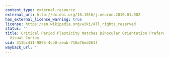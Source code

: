 ```yaml
---
content_type: external-resource
external_url: http://dx.doi.org/10.1016/j.neuron.2010.01.002
has_external_license_warning: true
license: https://en.wikipedia.org/wiki/All_rights_reserved
status: ''
title: Critical Period Plasticity Matches Binocular Orientation Preference in the
  Visual Cortex
uid: 313bc411-9895-4ca0-aeab-710a76ed261f
wayback_url: ''
---
```

